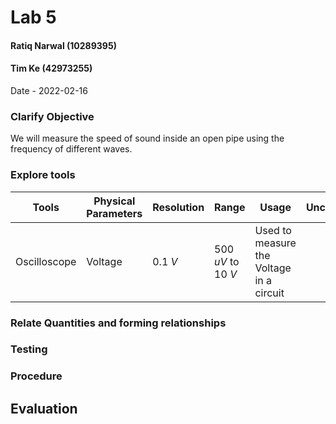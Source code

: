 # Lab 5
#### Ratiq Narwal (10289395)
#### Tim Ke (42973255)
Date - 2022-02-16



### Clarify Objective
We will measure the speed of sound inside an open pipe using the frequency of different waves.


### Explore tools
| Tools        | Physical Parameters | Resolution | Range              | Usage                                    | Uncertainty |
| ------------ | ------------------- | ---------- | ------------------ | ---------------------------------------- | ----------- |
| Oscilloscope | Voltage             | 0.1 *V*    | 500 *uV* to 10 *V* | Used to measure the Voltage in a circuit |             |





### Relate Quantities and forming relationships

### Testing

### Procedure

## Evaluation